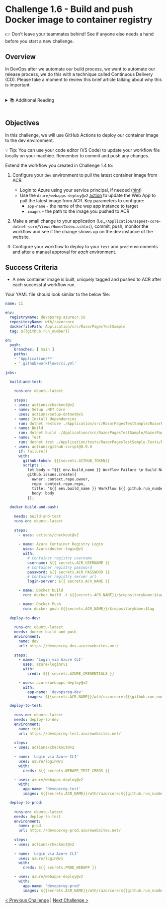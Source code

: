 # Challenge 1.6 - Build and push Docker image to container registry

👉 Don't leave your teammates behind! See if anyone else needs a hand before you start a new challenge.

## Overview

In DevOps after we automate our build process, we want to automate our release process, we do this with a technique called Continuous Delivery (CD). Please take a moment to review this brief article talking about why this is important. 

<br/>
<details>
<summary>📚 Additional Reading</summary>
<ul>
<li><a href="https://docs.microsoft.com/en-us/azure/devops/learn/what-is-continuous-delivery">What is Continuous Delivery?</a></li>
</ul>
</details>
<br />

## Objectives

In this challenge, we will use GitHub Actions to deploy our container image to the dev environment. 

💡 Tip: You can use your code editor (VS Code) to update your workflow file locally on your machine. Remember to commit and push any changes.

Extend the workflow you created in Challenge 1.4 to:

1. Configure your `dev` environment to pull the latest container image from ACR. 
   - Login to Azure using your service principal, if needed ([hint](https://docs.microsoft.com/en-us/azure/app-service/deploy-container-github-action?tabs=service-principal#tabpanel_CeZOj-G++Q-3_service-principal))
   - Use the `Azure/webapps-deploy@v2` [action](https://github.com/Azure/webapps-deploy) to update the Web App to pull the latest image from ACR. Key parameters to configure:
      - `app-name` - the name of the wep app instance to target
      - `images` - the path to the image you pushed to ACR

2. Make a small change to your application  (i.e.,`/Application/aspnet-core-dotnet-core/Views/Home/Index.cshtml`), commit, push, monitor the workflow and see if the change shows up on the dev instance of the website.

3. Configure your workflow to deploy to your `test` and `prod` environments and after a manual approval for *each* environment.

## Success Criteria

- A new container image is built, uniquely tagged and pushed to ACR after each successful workflow run.

Your YAML file should look similar to the below file:

```yaml
name: CI

env:
  registryName: devopsreg.azurecr.io
  repositoryName: wth/razorcore
  dockerfilePath: Application/src/RazorPagesTestSample
  tag: ${{github.run_number}}

on:
  push:
    branches: [ main ]
    paths:
    - 'Application/**'
    - '.github/workflows/ci.yml'
      
jobs:

  build-and-test:
  
    runs-on: ubuntu-latest
    
    steps:
    - uses: actions/checkout@v2
    - name: Setup .NET Core
      uses: actions/setup-dotnet@v1
    - name: Install dependencies
      run: dotnet restore ./Application/src/RazorPagesTestSample/RazorPagesTestSample.csproj
    - name: Build
      run: dotnet build ./Application/src/RazorPagesTestSample/RazorPagesTestSample.csproj --configuration Release --no-restore
    - name: Test
      run: dotnet test ./Application/tests/RazorPagesTestSample.Tests/RazorPagesTestSample.Tests.csproj --no-restore --verbosity normal
    - uses: actions/github-script@0.9.0
      if: failure()
      with:
        github-token: ${{secrets.GITHUB_TOKEN}}
        script: |
          let body = "${{ env.build_name }} Worflow Failure \n Build Number: ${{ github.run_number }} \n Build Log: https://github.com/${{ github.repository }}/actions/runs/${{ github.run_id }} \n SHA: [${{ github.sha }}](https://github.com/${{ github.repository }}/commit/${{ github.sha }}) \n";
          github.issues.create({
            owner: context.repo.owner,
            repo: context.repo.repo,
            title: "${{ env.build_name }} Workflow ${{ github.run_number }} Failed! ",
            body: body
          });
  
  docker-build-and-push:
  
    needs: build-and-test
    runs-on: ubuntu-latest
    
    steps:
      - uses: actions/checkout@v2
      
      - name: Azure Container Registry Login
        uses: Azure/docker-login@v1
        with:
          # Container registry username
          username: ${{ secrets.ACR_USERNAME }}
          # Container registry password
          password: ${{ secrets.ACR_PASSWORD }}
          # Container registry server url
          login-server: ${{ secrets.ACR_NAME }}

      - name: Docker build
        run: docker build -t ${{secrets.ACR_NAME}}/$repositoryName:$tag --build-arg build_version=$tag $dockerfilePath

      - name: Docker Push
        run: docker push ${{secrets.ACR_NAME}}/$repositoryName:$tag
    
  deploy-to-dev:
  
    runs-on: ubuntu-latest
    needs: docker-build-and-push
    environment:
      name: dev
      url: https://devopsreg-dev.azurewebsites.net/
    
    steps:
      - name: 'Login via Azure CLI'
        uses: azure/login@v1
        with:
          creds: ${{ secrets.AZURE_CREDENTIALS }}

      - uses: azure/webapps-deploy@v2
        with:
          app-name: 'devopsreg-dev'
          images: ${{secrets.ACR_NAME}}/wth/razorcore:${{github.run_number}}

  deploy-to-test:
  
    runs-on: ubuntu-latest
    needs: deploy-to-dev
    environment:
      name: test
      url: https://devopsreg-test.azurewebsites.net/
    
    steps:
    - uses: actions/checkout@v2
    
    - name: 'Login via Azure CLI'
      uses: azure/login@v1
      with:
        creds: ${{ secrets.WEBAPP_TEST_CREDS }}

    - uses: azure/webapps-deploy@v2
      with:
        app-name: 'devopsreg-test'
        images: ${{secrets.ACR_NAME}}/wth/razorcore:${{github.run_number}}

  deploy-to-prod:
  
    runs-on: ubuntu-latest
    needs: deploy-to-test
    environment:
      name: prod
      url: https://devopsreg-prod.azurewebsites.net/
    
    steps:
    - uses: actions/checkout@v2
    
    - name: 'Login via Azure CLI'
      uses: azure/login@v1
      with:
        creds: ${{ secrets.PROD_WEBAPP }}

    - uses: azure/webapps-deploy@v2
      with:
        app-name: 'devopsreg-prod'
        images: ${{secrets.ACR_NAME}}/wth/razorcore:${{github.run_number}}

```

[< Previous Challenge](../1.5/readme.md) | [Next Challenge >](../1.7/readme.md)

